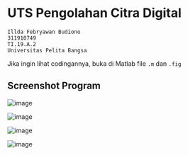 # UTS Pengolahan Citra Digital

```
Illda Febryawan Budiono
311910749
TI.19.A.2
Universitas Pelita Bangsa
```

Jika ingin lihat codingannya, buka di Matlab file `.m` dan `.fig`

## Screenshot Program

![image](https://user-images.githubusercontent.com/85242560/126855662-c797138c-ac25-49fe-abff-138b4e0147ff.png)

![image](https://user-images.githubusercontent.com/85242560/126855703-5cf0e963-ff43-42b9-8081-9544fcfa64a8.png)

![image](https://user-images.githubusercontent.com/85242560/126855712-0b446b7b-0e25-499e-9500-be9500d25379.png)

![image](https://user-images.githubusercontent.com/85242560/126855722-23faa47f-3774-4ccd-ba64-a7e09cc55a31.png)
